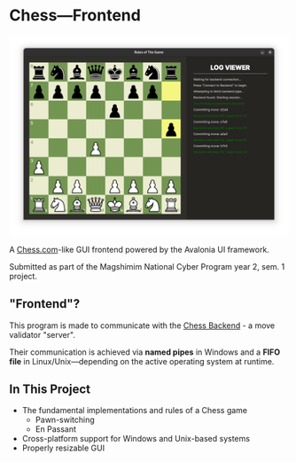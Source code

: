 # Chess—Frontend

![Banner](./public/assets/banner.png)

A [Chess.com](https://chess.com)-like GUI frontend powered by the Avalonia UI framework.

Submitted as part of the Magshimim National Cyber Program year 2, sem. 1 project.

## "Frontend"?

This program is made to communicate with the [Chess Backend]() - a move validator "server".

Their communication is achieved via **named pipes** in Windows and a **FIFO file** in Linux/Unix—depending on the active operating system at runtime.


## In This Project

- The fundamental implementations and rules of a Chess game
  - Pawn-switching
  - En Passant
- Cross-platform support for Windows and Unix-based systems
- Properly resizable GUI
